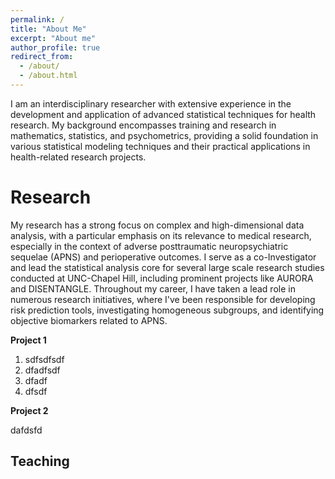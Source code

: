 ```yaml
---
permalink: /
title: "About Me"
excerpt: "About me"
author_profile: true
redirect_from: 
  - /about/
  - /about.html
---
```



I am an interdisciplinary researcher with extensive experience in the development and application of advanced statistical techniques for health research. My background encompasses training and research in mathematics, statistics, and psychometrics, providing a solid foundation in various statistical modeling techniques and their practical applications in health-related research projects. 



Research
======

My research has a strong focus on complex and high-dimensional data analysis, with a particular emphasis on its relevance to medical research, especially in the context of adverse posttraumatic neuropsychiatric sequelae (APNS) and perioperative outcomes. I serve as a co-Investigator and lead the statistical analysis core for several large scale research studies conducted at UNC-Chapel Hill, including prominent projects like AURORA and DISENTANGLE. Throughout my career, I have taken a lead role in numerous research initiatives, where I've been responsible for developing risk prediction tools, investigating homogeneous subgroups, and identifying objective biomarkers related to APNS.

**Project 1**

1. sdfsdfsdf
1. dfadfsdf
1. dfadf
1. dfsdf


**Project 2**

dafdsfd


Teaching
------
